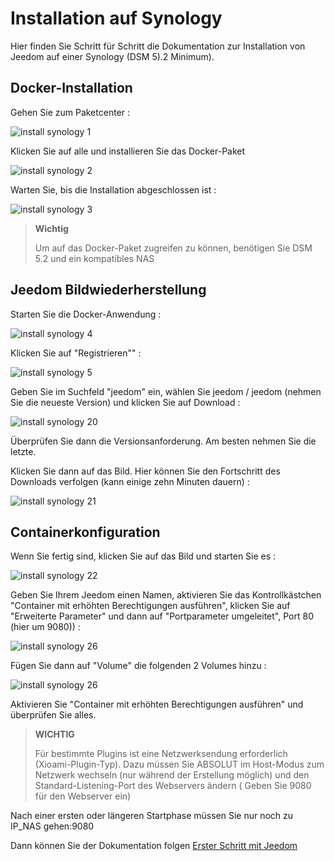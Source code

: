 # Installation auf Synology

Hier finden Sie Schritt für Schritt die Dokumentation zur Installation von Jeedom auf einer Synology (DSM 5).2 Minimum).

## Docker-Installation

Gehen Sie zum Paketcenter :

![install synology 1](images/install_synology_1.PNG)

Klicken Sie auf alle und installieren Sie das Docker-Paket

![install synology 2](images/install_synology_2.PNG)

Warten Sie, bis die Installation abgeschlossen ist :

![install synology 3](images/install_synology_3.PNG)

> **Wichtig**
>
> Um auf das Docker-Paket zugreifen zu können, benötigen Sie DSM 5.2 und ein kompatibles NAS

## Jeedom Bildwiederherstellung

Starten Sie die Docker-Anwendung :

![install synology 4](images/install_synology_4.PNG)

Klicken Sie auf "Registrieren"" :

![install synology 5](images/install_synology_5.PNG)

Geben Sie im Suchfeld "jeedom" ein, wählen Sie jeedom / jeedom (nehmen Sie die neueste Version) und klicken Sie auf Download :

![install synology 20](images/install_synology_20.PNG)

Überprüfen Sie dann die Versionsanforderung. Am besten nehmen Sie die letzte.

Klicken Sie dann auf das Bild. Hier können Sie den Fortschritt des Downloads verfolgen (kann einige zehn Minuten dauern) :

![install synology 21](images/install_synology_21.PNG)

## Containerkonfiguration

Wenn Sie fertig sind, klicken Sie auf das Bild und starten Sie es :

![install synology 22](images/install_synology_22.PNG)

Geben Sie Ihrem Jeedom einen Namen, aktivieren Sie das Kontrollkästchen "Container mit erhöhten Berechtigungen ausführen", klicken Sie auf "Erweiterte Parameter" und dann auf "Portparameter umgeleitet", Port 80 (hier um 9080)) :

![install synology 26](images/install_synology_23.PNG)

Fügen Sie dann auf "Volume" die folgenden 2 Volumes hinzu :

![install synology 26](images/install_synology_24.PNG)

Aktivieren Sie "Container mit erhöhten Berechtigungen ausführen" und überprüfen Sie alles.

> **WICHTIG**
>
> Für bestimmte Plugins ist eine Netzwerksendung erforderlich (Xioami-Plugin-Typ). Dazu müssen Sie ABSOLUT im Host-Modus zum Netzwerk wechseln (nur während der Erstellung möglich) und den Standard-Listening-Port des Webservers ändern ( Geben Sie 9080 für den Webserver ein)

Nach einer ersten oder längeren Startphase müssen Sie nur noch zu IP_NAS gehen:9080

Dann können Sie der Dokumentation folgen [Erster Schritt mit Jeedom](https://doc.jeedom.com/de_DE/premiers-pas/index)
